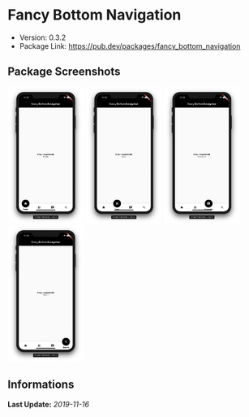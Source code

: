 # Fancy Bottom Navigation
- Version: 0.3.2
- Package Link: https://pub.dev/packages/fancy_bottom_navigation

## Package Screenshots
<div>
  <img src="https://raw.githubusercontent.com/bgoktugozdemir/Flutter-Packages/master/fancy_bottom_navigation_example/screenshots/1.png" width=150 />
  <img src="https://raw.githubusercontent.com/bgoktugozdemir/Flutter-Packages/master/fancy_bottom_navigation_example/screenshots/2.png" width=150 />
  <img src="https://raw.githubusercontent.com/bgoktugozdemir/Flutter-Packages/master/fancy_bottom_navigation_example/screenshots/3.png" width=150 />
  <img src="https://raw.githubusercontent.com/bgoktugozdemir/Flutter-Packages/master/fancy_bottom_navigation_example/screenshots/4.png" width=150 />
</div>

## Informations
**Last Update:** *2019-11-16*

